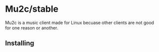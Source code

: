 # Mu2c/stable
Mu2c is a music client made for Linux becuase other clients are not good for one reason or another.


## Installing
